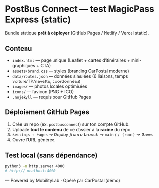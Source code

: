 # PostBus Connect — test MagicPass Express (static)

Bundle statique **prêt à déployer** (GitHub Pages / Netlify / Vercel static).

## Contenu
- `index.html` — page unique (Leaflet + cartes d’itinéraires + mini-graphiques + CTA)
- `assets/brand.css` — styles (branding CarPostal moderne)
- `data/routes.json` — données simulées (6 liaisons, temps voiture/TP/navette, coordonnées)
- `images/` — photos locales optimisées
- `icons/` — favicon (PNG + ICO)
- `.nojekyll` — requis pour GitHub Pages

## Déploiement GitHub Pages
1. Crée un repo (ex. `postbusconnect`) sur ton compte GitHub.
2. Uploade **tout le contenu** de ce dossier à la **racine** du repo.
3. `Settings → Pages` → *Deploy from a branch* → `main` / `/ (root)` → Save.
4. Ouvre l’URL générée.

## Test local (sans dépendance)
```bash
python3 -m http.server 4000
# http://localhost:4000
```

— Powered by MobilityLab · Opéré par CarPostal (démo)
